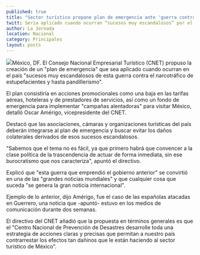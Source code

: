 ```yaml
---
published: true
title: "Sector turístico propone plan de emergencia ante 'guerra contra el narcotráfico'"
twitt: Sería aplicado cuando ocurran “sucesos muy escandalosos” por el combate a las drogas y “hasta pandillerismo”.
author: La Jornada
location: Nacional
category: Principales
layout: posts
---
```


![](http://i.imgur.com/WFQNxPkm.jpg)México, DF. El Consejo Nacional Empresarial Turístico (CNET) propuso la creación de un "plan de emergencia" que sea aplicado cuando ocurran en el país "sucesos muy escandalosos de esta guerra contra el narcotráfico de estupefacientes y hasta pandillerismo".

El plan consistiría en acciones promocionales como una baja en las tarifas aéreas, hoteleras y de prestadores de servicios, así como un fondo de emergencia para implementar "campañas alentadoras" para visitar México, detalló Oscar Amérigo, vicepresidente del CNET.

Destacó que las asociaciones, cámaras y organizaciones turísticas del país deberán integrarse al plan de emergencia y buscar evitar los daños colaterales derivados de esos sucesos escandalosos.

"Sabemos que el tema no es fácil, ya que primero habrá que convencer a la clase política de la trascendencia de actuar de forma inmediata, sin ese burocratismo que nos caracteriza", apuntó el directivo.

Explicó que "esta guerra que emprendió el gobierno anterior" se convirtió en una de las "grandes noticias mundiales" y que cualquier cosa que suceda "se genera la gran noticia internacional".

Ejemplo de lo anterior, dijo Amérigo, fue el caso de las españolas atacadas en Guerrero, una noticia que -apuntó- estuvo en los medios de comunicación durante dos semanas.

El directivo del CNET añadió que la propuesta en términos generales es que el "Centro Nacional de Prevención de Desastres desarrolle toda una estrategia de acciones claras y precisas que permitan a nuestro país contrarrestar los efectos tan dañinos que le están haciendo al sector turístico de México".
